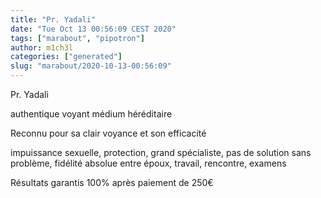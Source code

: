```yaml
---
title: "Pr. Yadali"
date: "Tue Oct 13 00:56:09 CEST 2020"
tags: ["marabout", "pipotron"]
author: m1ch3l
categories: ["generated"]
slug: "marabout/2020-10-13-00:56:09"
---
```


Pr. Yadali

authentique voyant médium héréditaire

Reconnu pour sa clair voyance et son efficacité

impuissance sexuelle, protection, grand spécialiste, pas de solution sans problème, fidélité absolue entre époux, travail, rencontre, examens

Résultats garantis 100% après paiement de 250€
